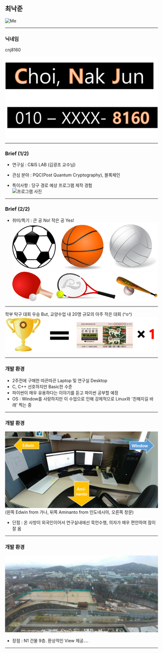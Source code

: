 ## 최낙준

![Me](images/Me.png)  

---

### 닉네임
 cnj8160
 
![NJ_name](images/NJ_name.png)
![NJ_number](images/NJ_number.png)

---

### Brief (1/2)
 - 연구실 : C&IS LAB (김광조 교수님)

 - 관심 분야 : PQC(Post Quantum Cryptography), 블록체인
 
 - 특이사항 : 당구 경로 예상 프로그램 제작 경험  
 ![프로그램 사진]()
 
---
### Brief (2/2)
 - 취미/특기 : 큰 공 No! 작은 공 Yes!  
![NJ-hate](images/NJ-hate.png)  
![NJ-love](images/NJ-love.png)

---

학부 탁구 대회 우승
But, 교양수업 내 20명 규모의 아주 작은 대회 (^o^)  
![NJ_contest](images/NJ_contest.png)

---

### 개발 환경
 - 2주전에 구매한 따끈따끈 Laptop 및 연구실 Desktop
 - C, C++ 선호하지만 Basic한 수준
 - 파이썬이 매우 유용하다는 이야기를 듣고 파이썬 공부할 예정
 - OS : Window를 사랑하지만 이 수업으로 인해 강제적으로 Linux와 '친해지길 바래' 찍는 중

---

### 개발 환경

![my_seat](images/my_seat.png)  
(왼쪽 Edwin from 가나, 뒤쪽 Aminanto from 인도네시아, 오른쪽 창문)  
 - 단점 : 온 사방이 외국인이어서 연구실내에선 묵언수행, 의자가 매우 편안하여 잠이 잘 옴

---
### 개발 환경

![Lab_view](images/Lab_view.jpg)   
 - 장점 : N1 건물 9층. 환상적인 View 제공....

---
